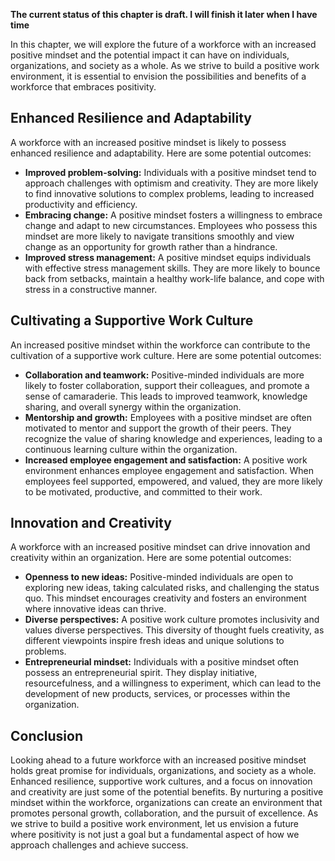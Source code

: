 **The current status of this chapter is draft. I will finish it later when I have time**

In this chapter, we will explore the future of a workforce with an increased positive mindset and the potential impact it can have on individuals, organizations, and society as a whole. As we strive to build a positive work environment, it is essential to envision the possibilities and benefits of a workforce that embraces positivity.

Enhanced Resilience and Adaptability
------------------------------------

A workforce with an increased positive mindset is likely to possess enhanced resilience and adaptability. Here are some potential outcomes:

* **Improved problem-solving:** Individuals with a positive mindset tend to approach challenges with optimism and creativity. They are more likely to find innovative solutions to complex problems, leading to increased productivity and efficiency.
* **Embracing change:** A positive mindset fosters a willingness to embrace change and adapt to new circumstances. Employees who possess this mindset are more likely to navigate transitions smoothly and view change as an opportunity for growth rather than a hindrance.
* **Improved stress management:** A positive mindset equips individuals with effective stress management skills. They are more likely to bounce back from setbacks, maintain a healthy work-life balance, and cope with stress in a constructive manner.

Cultivating a Supportive Work Culture
-------------------------------------

An increased positive mindset within the workforce can contribute to the cultivation of a supportive work culture. Here are some potential outcomes:

* **Collaboration and teamwork:** Positive-minded individuals are more likely to foster collaboration, support their colleagues, and promote a sense of camaraderie. This leads to improved teamwork, knowledge sharing, and overall synergy within the organization.
* **Mentorship and growth:** Employees with a positive mindset are often motivated to mentor and support the growth of their peers. They recognize the value of sharing knowledge and experiences, leading to a continuous learning culture within the organization.
* **Increased employee engagement and satisfaction:** A positive work environment enhances employee engagement and satisfaction. When employees feel supported, empowered, and valued, they are more likely to be motivated, productive, and committed to their work.

Innovation and Creativity
-------------------------

A workforce with an increased positive mindset can drive innovation and creativity within an organization. Here are some potential outcomes:

* **Openness to new ideas:** Positive-minded individuals are open to exploring new ideas, taking calculated risks, and challenging the status quo. This mindset encourages creativity and fosters an environment where innovative ideas can thrive.
* **Diverse perspectives:** A positive work culture promotes inclusivity and values diverse perspectives. This diversity of thought fuels creativity, as different viewpoints inspire fresh ideas and unique solutions to problems.
* **Entrepreneurial mindset:** Individuals with a positive mindset often possess an entrepreneurial spirit. They display initiative, resourcefulness, and a willingness to experiment, which can lead to the development of new products, services, or processes within the organization.

Conclusion
----------

Looking ahead to a future workforce with an increased positive mindset holds great promise for individuals, organizations, and society as a whole. Enhanced resilience, supportive work cultures, and a focus on innovation and creativity are just some of the potential benefits. By nurturing a positive mindset within the workforce, organizations can create an environment that promotes personal growth, collaboration, and the pursuit of excellence. As we strive to build a positive work environment, let us envision a future where positivity is not just a goal but a fundamental aspect of how we approach challenges and achieve success.
